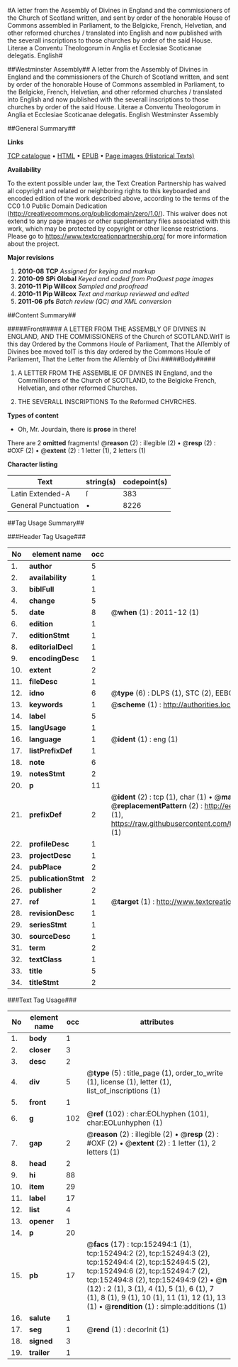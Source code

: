 #A letter from the Assembly of Divines in England and the commissioners of the Church of Scotland written, and sent by order of the honorable House of Commons assembled in Parliament, to  the Belgicke, French, Helvetian, and other reformed churches / translated into English and now published with the severall inscriptions to  those churches by order of the said House. Literae a Conventu Theologorum in Anglia et Ecclesiae Scoticanae delegatis. English#

##Westminster Assembly##
A letter from the Assembly of Divines in England and the commissioners of the Church of Scotland written, and sent by order of the honorable House of Commons assembled in Parliament, to  the Belgicke, French, Helvetian, and other reformed churches / translated into English and now published with the severall inscriptions to  those churches by order of the said House.
Literae a Conventu Theologorum in Anglia et Ecclesiae Scoticanae delegatis. English
Westminster Assembly

##General Summary##

**Links**

[TCP catalogue](http://www.ota.ox.ac.uk/tcp/)  • 
[HTML](http://tei.it.ox.ac.uk/tcp/Texts-HTML/free/A96/A96240.html)  • 
[EPUB](http://tei.it.ox.ac.uk/tcp/Texts-EPUB/free/A96/A96240.epub) • 
[Page images (Historical Texts)](https://historicaltexts.jisc.ac.uk/eebo-38875730e)

**Availability**

To the extent possible under law, the Text Creation Partnership has waived all copyright and related or neighboring rights to this keyboarded and encoded edition of the work described above, according to the terms of the CC0 1.0 Public Domain Dedication (http://creativecommons.org/publicdomain/zero/1.0/). This waiver does not extend to any page images or other supplementary files associated with this work, which may be protected by copyright or other license restrictions. Please go to https://www.textcreationpartnership.org/ for more information about the project.

**Major revisions**

1. __2010-08__ __TCP__ *Assigned for keying and markup*
1. __2010-09__ __SPi Global__ *Keyed and coded from ProQuest page images*
1. __2010-11__ __Pip Willcox__ *Sampled and proofread*
1. __2010-11__ __Pip Willcox__ *Text and markup reviewed and edited*
1. __2011-06__ __pfs__ *Batch review (QC) and XML conversion*

##Content Summary##

#####Front#####
A LETTER FROM THE ASSEMBLY OF DIVINES IN ENGLAND, AND THE COMMISSIONERS of the Church of SCOTLAND.WrIT is this day Ordered by the Commons Houſe of Parliament, That the Aſſembly of Divines bee moved toIT is this day ordered by the Commons Houſe of Parliament, That the Letter from the Aſſembly of Divi
#####Body#####

1. A LETTER FROM THE ASSEMBLIE OF DIVINES IN England, and the Commiſſioners of the Church of SCOTLAND, to the Belgicke French, Helvetian, and other reformed Churches.

1. THE SEVERALL INSCRIPTIONS To the Reformed CHVRCHES.

**Types of content**

  * Oh, Mr. Jourdain, there is **prose** in there!

There are 2 **omitted** fragments! 
 @__reason__ (2) : illegible (2)  •  @__resp__ (2) : #OXF (2)  •  @__extent__ (2) : 1 letter (1), 2 letters (1)

**Character listing**


|Text|string(s)|codepoint(s)|
|---|---|---|
|Latin Extended-A|ſ|383|
|General Punctuation|•|8226|

##Tag Usage Summary##

###Header Tag Usage###

|No|element name|occ|attributes|
|---|---|---|---|
|1.|__author__|5||
|2.|__availability__|1||
|3.|__biblFull__|1||
|4.|__change__|5||
|5.|__date__|8| @__when__ (1) : 2011-12 (1)|
|6.|__edition__|1||
|7.|__editionStmt__|1||
|8.|__editorialDecl__|1||
|9.|__encodingDesc__|1||
|10.|__extent__|2||
|11.|__fileDesc__|1||
|12.|__idno__|6| @__type__ (6) : DLPS (1), STC (2), EEBO-CITATION (1), OCLC (1), VID (1)|
|13.|__keywords__|1| @__scheme__ (1) : http://authorities.loc.gov/ (1)|
|14.|__label__|5||
|15.|__langUsage__|1||
|16.|__language__|1| @__ident__ (1) : eng (1)|
|17.|__listPrefixDef__|1||
|18.|__note__|6||
|19.|__notesStmt__|2||
|20.|__p__|11||
|21.|__prefixDef__|2| @__ident__ (2) : tcp (1), char (1)  •  @__matchPattern__ (2) : ([0-9\-]+):([0-9IVX]+) (1), (.+) (1)  •  @__replacementPattern__ (2) : http://eebo.chadwyck.com/downloadtiff?vid=$1&page=$2 (1), https://raw.githubusercontent.com/textcreationpartnership/Texts/master/tcpchars.xml#$1 (1)|
|22.|__profileDesc__|1||
|23.|__projectDesc__|1||
|24.|__pubPlace__|2||
|25.|__publicationStmt__|2||
|26.|__publisher__|2||
|27.|__ref__|1| @__target__ (1) : http://www.textcreationpartnership.org/docs/. (1)|
|28.|__revisionDesc__|1||
|29.|__seriesStmt__|1||
|30.|__sourceDesc__|1||
|31.|__term__|2||
|32.|__textClass__|1||
|33.|__title__|5||
|34.|__titleStmt__|2||


###Text Tag Usage###

|No|element name|occ|attributes|
|---|---|---|---|
|1.|__body__|1||
|2.|__closer__|3||
|3.|__desc__|2||
|4.|__div__|5| @__type__ (5) : title_page (1), order_to_write (1), license (1), letter (1), list_of_inscriptions (1)|
|5.|__front__|1||
|6.|__g__|102| @__ref__ (102) : char:EOLhyphen (101), char:EOLunhyphen (1)|
|7.|__gap__|2| @__reason__ (2) : illegible (2)  •  @__resp__ (2) : #OXF (2)  •  @__extent__ (2) : 1 letter (1), 2 letters (1)|
|8.|__head__|2||
|9.|__hi__|88||
|10.|__item__|29||
|11.|__label__|17||
|12.|__list__|4||
|13.|__opener__|1||
|14.|__p__|20||
|15.|__pb__|17| @__facs__ (17) : tcp:152494:1 (1), tcp:152494:2 (2), tcp:152494:3 (2), tcp:152494:4 (2), tcp:152494:5 (2), tcp:152494:6 (2), tcp:152494:7 (2), tcp:152494:8 (2), tcp:152494:9 (2)  •  @__n__ (12) : 2 (1), 3 (1), 4 (1), 5 (1), 6 (1), 7 (1), 8 (1), 9 (1), 10 (1), 11 (1), 12 (1), 13 (1)  •  @__rendition__ (1) : simple:additions (1)|
|16.|__salute__|1||
|17.|__seg__|1| @__rend__ (1) : decorInit (1)|
|18.|__signed__|3||
|19.|__trailer__|1||
